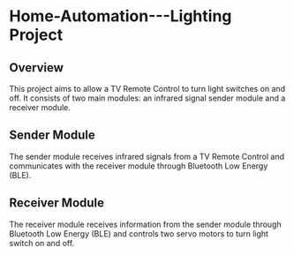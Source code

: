 # Home-Automation---Lighting Project

## Overview
This project aims to allow a TV Remote Control to turn light switches on and off. It consists of two main modules: an infrared signal sender module and a receiver module. 

## Sender Module
The sender module receives infrared signals from a TV Remote Control and communicates with the receiver module through Bluetooth Low Energy (BLE). 

## Receiver Module
The receiver module receives information from the sender module through Bluetooth Low Energy (BLE) and controls two servo motors to turn light switch on and off. 
